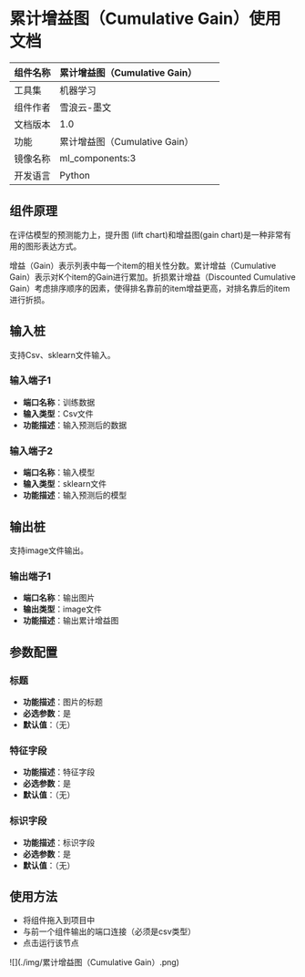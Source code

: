 # 累计增益图（Cumulative Gain）使用文档
| 组件名称 |累计增益图（Cumulative Gain）|  |  |
| --- | --- | --- | --- |
| 工具集 | 机器学习 |  |  |
| 组件作者 | 雪浪云-墨文 |  |  |
| 文档版本 | 1.0 |  |  |
| 功能 |累计增益图（Cumulative Gain）|  |  |
| 镜像名称 | ml_components:3 |  |  |
| 开发语言 | Python |  |  |

## 组件原理
在评估模型的预测能力上，提升图 (lift chart)和增益图(gain chart)是一种非常有用的图形表达方式。

增益（Gain）表示列表中每一个item的相关性分数。累计增益（Cumulative Gain）表示对K个item的Gain进行累加。折损累计增益（Discounted Cumulative Gain）考虑排序顺序的因素，使得排名靠前的item增益更高，对排名靠后的item进行折损。


## 输入桩
支持Csv、sklearn文件输入。
### 输入端子1

- **端口名称**：训练数据
- **输入类型**：Csv文件
- **功能描述**：输入预测后的数据
### 输入端子2

- **端口名称**：输入模型
- **输入类型**：sklearn文件
- **功能描述**：输入预测后的模型

## 输出桩
支持image文件输出。
### 输出端子1

- **端口名称**：输出图片
- **输出类型**：image文件 
- **功能描述**：输出累计增益图

## 参数配置
### 标题

- **功能描述**：图片的标题
- **必选参数**：是
- **默认值**：（无）
### 特征字段

- **功能描述**：特征字段
- **必选参数**：是
- **默认值**：（无）
### 标识字段

- **功能描述**：标识字段
- **必选参数**：是
- **默认值**：（无）

## 使用方法
- 将组件拖入到项目中
- 与前一个组件输出的端口连接（必须是csv类型）
- 点击运行该节点


![](./img/累计增益图（Cumulative Gain）.png)



